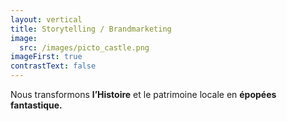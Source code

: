 ```yaml
---
layout: vertical
title: Storytelling / Brandmarketing
image:
  src: /images/picto_castle.png
imageFirst: true
contrastText: false
---
```

Nous transformons **l’Histoire** et le patrimoine locale en **épopées fantastique.**
